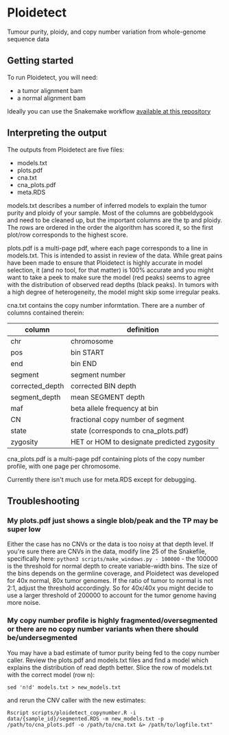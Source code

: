 # Ploidetect
Tumour purity, ploidy, and copy number variation from whole-genome sequence data

## Getting started

To run Ploidetect, you will need:
- a tumor alignment bam
- a normal alignment bam

Ideally you can use the Snakemake workflow [available at this repository](https://github.com/lculibrk/Ploidetect-pipeline)

## Interpreting the output

The outputs from Ploidetect are five files:

  - models.txt
  - plots.pdf
  - cna.txt
  - cna_plots.pdf
  - meta.RDS
  
models.txt describes a number of inferred models to explain the tumor purity and ploidy of your sample. Most of the columns are gobbeldygook and need to be cleaned up, but the important columns are the tp and ploidy. The rows are ordered in the order the algorithm has scored it, so the first plot/row corresponds to the highest score.

plots.pdf is a multi-page pdf, where each page corresponds to a line in models.txt. This is intended to assist in review of the data. While great pains have been made to ensure that Ploidetect is highly accurate in model selection, it (and no tool, for that matter) is 100% accurate and you might want to take a peek to make sure the model (red peaks) seems to agree with the distribution of observed read depths (black peaks). In tumors with a high degree of heterogeneity, the model might skip some irregular peaks. 

cna.txt contains the copy number informtation. There are a number of columns contained therein:

| column | definition |
|-|-|
| chr | chromosome |
| pos | bin START |
| end | bin END |
| segment | segment number |
| corrected_depth | corrected BIN depth |
| segment_depth | mean SEGMENT depth |
| maf | beta allele frequency at bin |
| CN | fractional copy number of segment |
| state | state (corresponds to cna_plots.pdf) |
| zygosity | HET or HOM to designate predicted zygosity |

cna_plots.pdf is a multi-page pdf containing plots of the copy number profile, with one page per chromosome.  

Currently there isn't much use for meta.RDS except for debugging.

## Troubleshooting

### My plots.pdf just shows a single blob/peak and the TP may be super low

Either the case has no CNVs or the data is too noisy at that depth level. If you're sure there are CNVs in the data, modify line 25 of the Snakefile, specifically here: 
```python3 scripts/make_windows.py - 100000``` - the 100000 is the threshold for normal depth to create variable-width bins. The size of the bins depends on the germline coverage, and Ploidetect was developed for 40x normal, 80x tumor genomes. If the ratio of tumor to normal is not 2:1, adjust the threshold accordingly. So for 40x/40x you might decide to use a larger threshold of 200000 to account for the tumor genome having more noise. 

### My copy number profile is highly fragmented/oversegmented or there are no copy number variants when there should be/undersegmented

You may have a bad estimate of tumor purity being fed to the copy number caller. Review the plots.pdf and models.txt files and find a model which explains the distribution of read depth better. Slice the row of models.txt with the correct model (row n):

```sed 'n!d' models.txt > new_models.txt```

and rerun the CNV caller with the new estimates:

```Rscript scripts/ploidetect_copynumber.R -i data/{sample_id}/segmented.RDS -m new_models.txt -p /path/to/cna_plots.pdf -o /path/to/cna.txt &> /path/to/logfile.txt"```

